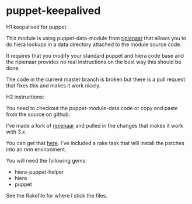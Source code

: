 puppet-keepalived
=================

H1 keepalived for puppet.

This module is using puppet-data-module from [ripienaar](https://github.com/ripienaar/puppet-module-data) that allows you to do hiera lookups in a data directory attached to the module source code.

It requires that you modify your standard puppet and hiera code base and the ripienaar provides no real instructions on the best way this should be done.

The code in the current master branch is broken but there is a pull request that fixes this and makes it work nicely.

H2 instructions:

You need to checkout the puppet-module-data code or copy and paste from the source on github.

I've made a fork of [ripienaar](https://github.com/ripienaar/puppet-module-data) and pulled in the changes that makes it work with 3.x.

You can get that [here](https://github.com/denmat/puppet-module-data). I've included a rake task that will install the patches into an rvm environment.

You will need the following gems:
 - hiera-puppet-helper
 - hiera
 - puppet

See the Rakefile for where I stick the files.



